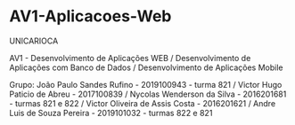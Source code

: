 # AV1-Aplicacoes-Web

UNICARIOCA

AV1 - Desenvolvimento de Aplicações WEB / Desenvolvimento de Aplicações com Banco de Dados / Desenvolvimento de Aplicações Mobile

Grupo:
João Paulo Sandes Rufino - 2019100943 - turma 821
/ Victor Hugo Paticio de Abreu - 2017100839
/ Nycolas Wenderson da Silva - 2016201681 - turmas 821 e 822
/ Victor Oliveira de Assis Costa - 2016201621
/ Andre Luis de Souza Pereira - 2019101032 - turmas 822 e 821
